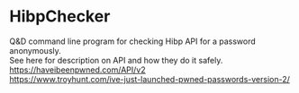 # HibpChecker
Q&amp;D command line program for checking Hibp API for a password anonymously.</br>
See here for description on API and how they do it safely.</br>
https://haveibeenpwned.com/API/v2</br>
https://www.troyhunt.com/ive-just-launched-pwned-passwords-version-2/
